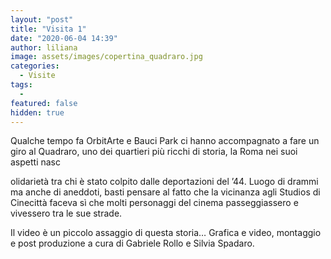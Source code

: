 ```yaml
---
layout: "post"
title: "Visita 1"
date: "2020-06-04 14:39"
author: liliana
image: assets/images/copertina_quadraro.jpg
categories:
  - Visite
tags:
  -
featured: false
hidden: true
---
```

Qualche tempo fa OrbitArte e Bauci Park ci hanno accompagnato a fare un giro al Quadraro, uno dei quartieri più ricchi di storia, la Roma nei suoi aspetti nasc

olidarietà tra chi è stato colpito dalle deportazioni del ’44. Luogo di drammi ma anche di aneddoti, basti pensare al fatto che la vicinanza agli Studios di Cinecittà faceva sì che molti personaggi del cinema passeggiassero e vivessero tra le sue strade.


Il video è un piccolo assaggio di questa storia…
Grafica e video, montaggio e post produzione a cura di Gabriele Rollo e Silvia Spadaro.
